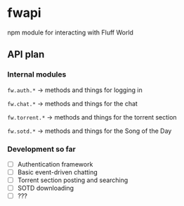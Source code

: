 # fwapi
npm module for interacting with Fluff World


## API plan

### Internal modules
`fw.auth.*` &rarr; methods and things for logging in

`fw.chat.*` &rarr; methods and things for the chat

`fw.torrent.*` &rarr; methods and things for the torrent section

`fw.sotd.*` &rarr; methods and things for the Song of the Day

### Development so far

- [ ] Authentication framework
- [ ] Basic event-driven chatting
- [ ] Torrent section posting and searching
- [ ] SOTD downloading
- [ ] ???

